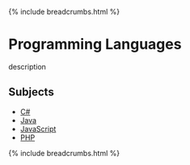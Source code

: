 {% include breadcrumbs.html %}

# Programming Languages

description

## Subjects

- [C#](csharp.md)
- [Java](java.md)
- [JavaScript](javascript.md)
- [PHP](php.md)

{% include breadcrumbs.html %}
